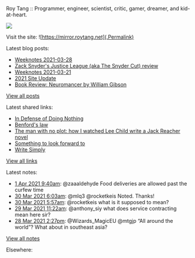 Roy Tang :: Programmer, engineer, scientist, critic, gamer, dreamer, and kid-at-heart.

![](https://roytang.net/img/profile.jpg)

Visit the site: ![https://mirror.roytang.net](.Permalink)

Latest blog posts:
    

- [Weeknotes 2021-03-28](https://mirror.roytang.net/2021/03/weeknotes-2021-03-28/)
- [Zack Snyder&#39;s Justice League (aka The Snyder Cut) review](https://mirror.roytang.net/2021/03/zack-snyders-justice-league-aka-the-snyder-cut-review/)
- [Weeknotes 2021-03-21](https://mirror.roytang.net/2021/03/weeknotes-2021-03-21/)
- [2021 Site Update](https://mirror.roytang.net/2021/03/2021-site-update/)
- [Book Review: Neuromancer by William Gibson](https://mirror.roytang.net/2021/03/book-review-neuromancer-by-william-gibson/)

[View all posts](https://mirror.roytang.net/blog)

Latest shared links:
    

- [In Defense of Doing Nothing](https://mirror.roytang.net/2021/04/in-defense-of-doing-nothing/)
- [Benford&#39;s law](https://mirror.roytang.net/2021/04/benfords-law/)
- [The man with no plot: how I watched Lee Child write a Jack Reacher novel](https://mirror.roytang.net/2021/03/the-man-with-no-plot-how-i-watched-lee-child-write-a-jack-reacher-novel/)
- [Something to look forward to](https://mirror.roytang.net/2021/03/something-to-look-forward-to/)
- [Write Simply](https://mirror.roytang.net/2021/03/write-simply/)

[View all links](https://mirror.roytang.net/links)

Latest notes:
    

- [1 Apr 2021 9:40am](https://mirror.roytang.net/2021/04/1377556584780361732/): @zaaaldehyde Food deliveries are allowed past the curfew time
- [30 Mar 2021 6:03am](https://mirror.roytang.net/2021/03/1376777097453072386/): @mlq3 @rocketkeis Noted. Thanks!
- [30 Mar 2021 5:57am](https://mirror.roytang.net/2021/03/1376775457153019905/): @rocketkeis what is it supposed to mean?
- [29 Mar 2021 11:22am](https://mirror.roytang.net/2021/03/1376494924409933826/): @anthony_siy what does service contracting mean here sir?
- [28 Mar 2021 2:27pm](https://mirror.roytang.net/2021/03/1376179123924598786/): @Wizards_MagicEU @mtgjp &ldquo;All around the world&rdquo;? What about in southeast asia?

[View all notes](https://mirror.roytang.net/notes)

Elsewhere:
